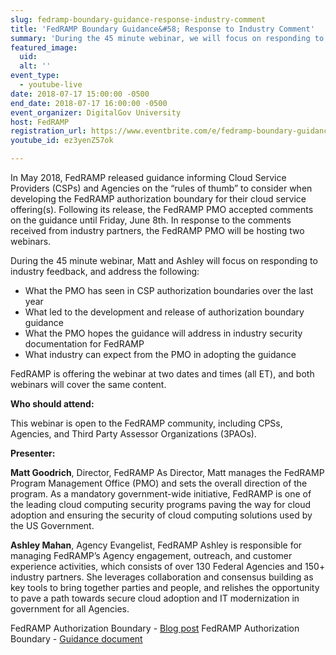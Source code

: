 ```yaml
---
slug: fedramp-boundary-guidance-response-industry-comment
title: 'FedRAMP Boundary Guidance&#58; Response to Industry Comment'
summary: 'During the 45 minute webinar, we will focus on responding to industry feedback, from the May 2018, guidance FedRAMP released informing Cloud Service Providers (CSPs) and Agencies on the “rules of thumb” to consider when developing the FedRAMP authorization boundary for their cloud service offering(s).'
featured_image: 
  uid: 
  alt: ''
event_type: 
  - youtube-live
date: 2018-07-17 15:00:00 -0500
end_date: 2018-07-17 16:00:00 -0500
event_organizer: DigitalGov University
host: FedRAMP
registration_url: https://www.eventbrite.com/e/fedramp-boundary-guidance-response-to-industry-comment-registration-47678739393
youtube_id: ez3yenZ57ok

---
```


In May 2018, FedRAMP released guidance informing Cloud Service Providers (CSPs) and Agencies on the “rules of thumb” to consider when developing the FedRAMP authorization boundary for their cloud service offering(s). Following its release, the FedRAMP PMO accepted comments on the guidance until Friday, June 8th. In response to the comments received from industry partners, the FedRAMP PMO will be hosting two webinars. 

During the 45 minute webinar, Matt and Ashley will focus on responding to industry feedback, and address the following:

- What the PMO has seen in CSP authorization boundaries over the last year
- What led to the development and release of authorization boundary guidance 
- What the PMO hopes the guidance will address in industry security documentation for FedRAMP
- What industry can expect from the PMO in adopting the guidance

FedRAMP is offering the webinar at two dates and times (all ET), and both webinars will cover the same content. 

**Who should attend:**

This webinar is open to the FedRAMP community, including CPSs, Agencies, and Third Party Assessor Organizations (3PAOs).

**Presenter:**

**Matt Goodrich**, Director, FedRAMP
As Director, Matt manages the FedRAMP Program Management Office (PMO) and sets the overall direction of the program. As a mandatory government-wide initiative, FedRAMP is one of the leading cloud computing security programs paving the way for cloud adoption and ensuring the security of cloud computing solutions used by the US Government.

**Ashley Mahan**, Agency Evangelist, FedRAMP
Ashley is responsible for managing FedRAMP’s Agency engagement, outreach, and customer experience activities, which consists of over 130 Federal Agencies and 150+ industry partners. She leverages collaboration and consensus building as key tools to bring together parties and people, and relishes the opportunity to pave a path towards secure cloud adoption and IT modernization in government for all Agencies.

FedRAMP Authorization Boundary - [Blog post](https://www.fedramp.gov/fedramp-authorization-boundary-guidance-released/)
FedRAMP Authorization Boundary - [Guidance document](https://www.fedramp.gov/assets/resources/documents/CSP_A_FedRAMP_Authorization_Boundary_Guidance.pdf)
